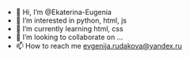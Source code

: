 - 👋 Hi, I’m @Ekaterina-Eugenia
- 👀 I’m interested in python, html, js
- 🌱 I’m currently learning html, css
- 💞️ I’m looking to collaborate on ...
- 📫 How to reach me evgenija.rudakova@yandex.ru

<!---
Ekaterina-Eugenia/Ekaterina-Eugenia is a ✨ special ✨ repository because its `README.md` (this file) appears on your GitHub profile.
You can click the Preview link to take a look at your changes.
--->
